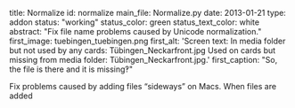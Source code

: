 title: Normalize
id: normalize
main_file: Normalize.py
date: 2013-01-21
type: addon
status: "working"
status_color: green
status_text_color: white
abstract: "Fix file name problems caused by Unicode normalization."
first_image: tuebingen_tuebingen.png
first_alt: 'Screen text: In media folder but not used by any cards:
Tübingen_Neckarfront.jpg Used on cards but missing from media folder: Tübingen_Neckarfront.jpg.'
first_caption: "So, the file is there and it is missing‽"

Fix problems caused by adding files “sideways” on Macs. When files are
added
